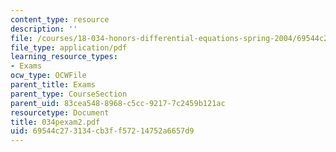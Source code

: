 ```yaml
---
content_type: resource
description: ''
file: /courses/18-034-honors-differential-equations-spring-2004/69544c273134cb3ff57214752a6657d9_034pexam2.pdf
file_type: application/pdf
learning_resource_types:
- Exams
ocw_type: OCWFile
parent_title: Exams
parent_type: CourseSection
parent_uid: 83cea548-8968-c5cc-9217-7c2459b121ac
resourcetype: Document
title: 034pexam2.pdf
uid: 69544c27-3134-cb3f-f572-14752a6657d9
---
```

